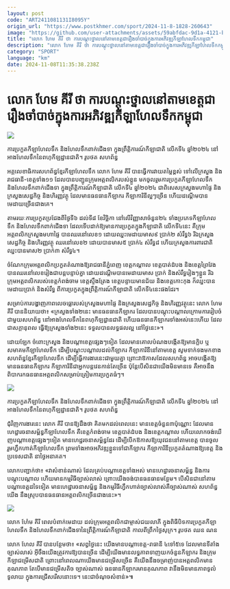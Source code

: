 ```yaml
---
layout: post
code: "ART2411081131I8095Y"
origin_url: "https://www.postkhmer.com/sport/2024-11-8-1828-260643"
image: "https://github.com/user-attachments/assets/59abfdac-9d1a-4121-be29-a9d3313a4da1"
title: "លោក ហែម គីរី ថា ការ​បណ្តុះថ្នាល​នៅ​តាម​ខេត្ត​ជា​រឿង​ចាំបាច់​ក្នុង​ការ​អភិវឌ្ឍ​កីឡា​ហែល​ទឹក​កម្ពុជា"
description: "​​លោក ហែម គីរី ថា ការ​បណ្តុះថ្នាល​នៅ​តាម​ខេត្ត​ជា​រឿង​ចាំបាច់​ក្នុង​ការ​អភិវឌ្ឍ​កីឡា​ហែល​ទឹក​កម្ពុជា​"
category: "SPORT"
language: "km"
date: 2024-11-08T11:35:38.238Z
---
```


# លោក ហែម គីរី ថា ការ​បណ្តុះថ្នាល​នៅ​តាម​ខេត្ត​ជា​រឿង​ចាំបាច់​ក្នុង​ការ​អភិវឌ្ឍ​កីឡា​ហែល​ទឹក​កម្ពុជា

![](https://github.com/user-attachments/assets/3487d055-9d45-4d56-a0fb-bf495bf11b47)

ការប្រកួត​កីឡាហែល​ទឹក និងហែល​ទឹកពាក់ជើង​ទា ក្នុង​ព្រឹត្តិការណ៍​កីឡាជាតិ លើក​ទី​៤ ឆ្នាំ​២០២៤ នៅ​អាងហែល​ទឹក​នៃពហុកីឡដ្ឋានជាតិ​។ រូប​ថត សហព័ន្ធ

អគ្គលេខាធិការ​សហព័ន្ធខ្មែរ​កីឡាហែល​ទឹក លោក ហែម គីរី បាន​ធ្វើការ​វាយតម្លៃ​ខ្ពស់ ទៅលើក្រសួង និងរាជធានី-ខេត្ត​ទាំង​១១ ដែល​បានបញ្ជូន​​ក្រុម​អត្តពលិក​​​របស់​ខ្លួន ​មក​ចូលរួម​ការ​ប្រកួត​កីឡាហែល​ទឹក និងហែល​ទឹក​ពាក់ជើង​ទា ក្នុងព្រឹត្តិការណ៍​កីឡាជាតិ លើក​ទី​៤ ឆ្នាំ​២០២៤ ជាពិសេស​ក្រសួងមហាផ្ទៃ និងក្រសួងសេដ្ឋកិច្ច និងហិរញ្ញវត្ថុ ដែលមាន​ធនធាន​កីឡាករ​ កីឡាការិនី​ល្អៗច្រើន ហើយ​ដណ្តើម​បានមេដាយច្រើនជាង​គេ។

តាម​រយៈ​ការ​ប្រកួតប្រជែងពីថ្ងៃទី​៦ ដល់​ទី​៨ ខែវិច្ឆិកា ​នៅលើ​វិញ្ញាសាចំនួន​២៤ ទាំងប្រភេទ​កីឡា​ហែល​ទឹក និង​ហែល​ទឹក​ពាក់ជើង​ទា ដែល​ទើប​ដាក់ឱ្យមានការ​ប្រកួត​ក្នុង​កីឡាជាតិ លើកទី​៤​នេះ គឺ​ក្រុមអត្តពលិក​ក្រសួងមហាផ្ទៃ បានឈរ​នៅលេខ​១ ដោយឈ្នះមេដាយមាស​៩ ប្រាក់​២ សំរឹទ្ធ​៦ រីឯ​​ក្រសួងសេដ្ឋកិច្ច និង​ហិរញ្ញវត្ថុ ឈរនៅលេខ​២ ដោយបានមាស​៥ ប្រាក់​៤ សំរឹទ្ធ៨ ហើយ​ក្រសួងការពារជាតិ ឈ្នះ​បានមាស​២ ប្រាក់​៣ សំរឹទ្ធ​៤។

ចំណែក​ក្រុម​អត្តពលិក​ប្រកួតតំណាង​ឱ្យ​រាជធានី​ភ្នំពេញ ខេត្តកណ្តាល ខេត្តបាត់ដំបង និង​ខេត្តព្រៃវែង បានឈរនៅលេខ​រៀងជាបន្តបន្ទាប់គ្នា ដោយដណ្តើម​បានមេដាយ​មាស ប្រាក់ និងសំរឹទ្ធរៀងៗ​ខ្លួន រីឯ​ក្រុម​អត្តពលិក​របស់​ខេត្ត​កំពង់ចាម ខេត្តស្ទឹងត្រែង ខេត្តបន្ទាយមានជ័យ និងខេត្តកោះកុង ក៏​​ឈ្នះ​បាន​​មេដាយប្រាក់ និងសំរឹទ្ធ​ ពី​​ការ​ប្រកួត​ក្នុង​ព្រឹត្តិការណ៍​កីឡាជាតិ លើក​ទី​៤នេះផងដែរ។

សម្រាប់​ការ​បង្ហាញភាព​លេចធ្លោ​របស់​​ក្រសួងមហា​ផ្ទៃ និងក្រសួងសេដ្ឋកិច្ច និង​ហិរញ្ញវត្ថុ​នេះ លោក ហែម គីរី បាន​និយាយ​ថា៖ «ក្រសួងទាំង២​នេះ មាន​ធនធាន​កីឡាករ ដែល​បានបណ្តុះបណ្តាល​ ក្រោមការ​រៀបចំជាមួយសហព័ន្ធ​ នៅ​អាងហែលទឹកនៃ​ពហុកីឡដ្ឋានជាតិ ហើយ​ធនធាន​កីឡាករ​ទាំង​អស់នេះ​ហើយ ដែល​ជា​សក្តានុពល ធ្វើ​ឱ្យក្រសួងទាំង​២នេះ ទទួលបានលទ្ធផល​ល្អ​ នៅ​ថ្ងៃ​នេះ»។

ដោយឡែក ចំពោះ​ក្រសួង​ និង​បណ្តា​ខេត្ត​ផ្សេងៗ​ទៀត ដែលមានគោលបំណង​បង្កើត​ឱ្យ​មាន​ក្លិប ឬសមាគម​កីឡាហែល​ទឹក ដើម្បីបណ្តុះបណ្តាល​ដល់​កីឡាករ កីឡាការិនី​នៅតាម​ខេត្ត សូម​ទាក់​ទងមក​ខាង​សហព័ន្ធ​ខ្មែរ​កីឡាហែល​ទឹក ដើម្បី​ធ្វើការ​ងារ​នេះជាមួយ​គ្នា ព្រោះ​វាឱកាស​ ដែលសហព័ន្ធ អាច​​បង្កើត​ឱ្យមាន​ធនធាន​កីឡាករ កីឡាការិនីជាអ្នក​បន្ត​វេនកាន់តែ​ច្រើន ប៉ុន្តែ​បើសិនជា​យើងមិនមានទេ គឺ​​អាច​នឹង​ពិបាក​រក​ធនធាន​​អត្តពលិក​សម្រាប់​ត្រៀម​ការ​ប្រកួត​ធំៗ។

![](https://github.com/user-attachments/assets/d3fb22f5-b331-4040-bb95-731f7ee0c02a)

ការប្រកួត​កីឡាហែល​ទឹក និងហែល​ទឹកពាក់ជើង​ទា ក្នុង​ព្រឹត្តិការណ៍​កីឡាជាតិ លើក​ទី​៤ ឆ្នាំ​២០២៤ នៅ​អាងហែល​ទឹក​នៃពហុកីឡដ្ឋានជាតិ​។ រូប​ថត សហព័ន្ធ

ជុំវិញការ​ងារ​នេះ លោក គីរី បាន​ឱ្យ​ដឹង​ថា គិតមកដល់ពេលនេះ មានខេត្តចំនួន​៣​ប៉ុណ្ណោះ ដែល​មានហេដ្ឋារចនាសម្ព័ន្ធ​កីឡា​ហែល​ទឹក គឺ​​ខេត្តកំពង់ចាម ខេត្ត​បាត់​ដំបង និង​ខេត្តកណ្តាល ហើយ​លោក​ចង់ឃើ​ញបណ្តា​ខេត្តផ្សេងៗ​ទៀត មាន​ហេដ្ឋរចនាសម្ព័ន្ធ​ដែរ ដើម្បី​បើកឱកាស​ឱ្យ​​យុវជននៅតាម​ខេត្ត បានចូល​រួមហ្វឹកហាត់កីឡាហែល​ទឹក ព្រមទាំង​អាចអភិវឌ្ឍ​ខ្លួន​ទៅជា​កីឡាករ​ កីឡាការិនី​ប្រកួត​តំណាង​ឱ្យ​ខេត្ត និងប្រទេសជាតិ នាថ្ងៃអនាគត។

លោក​បញ្ជាក់​ថា៖ «វាសំខាន់ណាស់ ដែល​គ្រប់បណ្តា​ខេត្តទាំង​អស់ មាន​ហេដ្ឋារចនា​សម្ព័ន្ធ និង​​ការបណ្តុះបណ្តាល ហើយ​មានកម្មវិធីច្បាស់​លាស់​ ព្រោះ​យើងចង់​បាន​ធនធាន​មន្ថែម។ បើ​សិនជានៅតាមបណ្តា​ខេត្តដទៃ​ទៀត​ មាន​ហេដ្ឋា​រចនា​សម្ព័ន្ធ​ និង​កម្ម​វិធីហ្វឹកហាត់​ច្បាស់លាស់​ គឺ​ច្បាស់ណាស់ សហព័ន្ធយើង នឹងស្រូប​បានធនធាន​អត្តពលិកច្រើន​ជាង​នេះ»។

![](https://github.com/user-attachments/assets/7661f65c-89f4-4a66-bb1e-e88e79d73651)

លោក ហែំម គីរី ពេល​បំពាក់​មេដាយ ដល់​ក្រុម​អត្តពលិក​ជា​ម្ចាស់​ជយលាភី ក្នុងពិធី​បិទ​ការ​​ប្រកួត​កីឡា​ហែល​ទឹក និងហែល​ទឹកពាក់ជើង​ទានៃ​ព្រឹត្តិការណ៍កីឡាជាតិ កាលពី​ព្រឹក​ថ្ងៃសុក្រ។ រូប​ថត ឈន ណន

លោក​ ហែល គីរី បានបន្ថែម​ថា៖​ «​សព្វ​ថ្ងៃនេះ យើង​មាន​បណ្តាខេត្ត-រាធានី​ ៤ទៅ​៥​ទេ ដែល​មានទីតាំងច្បាស់​លាស់​ អ៊ីចឹង​​យើង​ត្រូវ​ការ​ឱ្យបានច្រើន ដើម្បី​យើងមាន​លទ្ធភាព​ទាញ​​យក​ចំនួន​កីឡាករ និងក្រុមកីឡា​ជម្រើសជាតិ ព្រោះ​នៅពេលណា​យើង​មានជម្រើស​ច្រើន គឺ​យើង​នឹងចម្រាញ់​បានអត្តពលិក​​មានគុណ​ភាព តែបើមានជម្រើស​តិច ច្បាស់​ណាស់ ធនធាន​កីឡាករ​មានគុណភាព វានឹង​មិនមាន​ភាព​​ទូលំទូលាយ ក្នុងការ​ជ្រើស​រើស​នោះ​ទេ។ ​​​នេះជាចំណុច​សំខាន់»៕